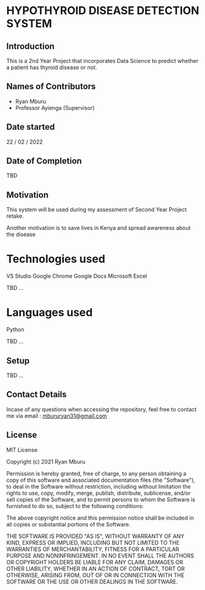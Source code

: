 # HYPOTHYROID DISEASE DETECTION SYSTEM

## Introduction

This is a 2nd Year Project that incorporates Data Science to predict whether a patient has thyroid disease or not.

## Names of Contributors

- Ryan Mburu
- Professor Ayienga (Supervisor)

## Date started

22 / 02 / 2022

## Date of Completion

TBD

## Motivation

This system will be used during my assessment of Second Year Project retake.

Another motivation is to save lives in Kenya and spread awareness about the disease

# Technologies used

VS Studio
Google Chrome
Google Docs
Microsoft Excel

TBD ...

# Languages used

Python

TBD ...

## Setup

TBD ...

## Contact Details

Incase of any questions when accessing the repository, feel free to contact me via email : 
mbururyan31@gmail.com

## License

MIT License

Copyright (c) 2021 Ryan Mburu

Permission is hereby granted, free of charge, to any person obtaining a copy of this software and associated documentation files (the "Software"), to deal in the Software without restriction, including without limitation the rights to use, copy, modify, merge, publish, distribute, sublicense, and/or sell copies of the Software, and to permit persons to whom the Software is furnished to do so, subject to the following conditions:

The above copyright notice and this permission notice shall be included in all copies or substantial portions of the Software.

THE SOFTWARE IS PROVIDED "AS IS", WITHOUT WARRANTY OF ANY KIND, EXPRESS OR IMPLIED, INCLUDING BUT NOT LIMITED TO THE WARRANTIES OF MERCHANTABILITY, FITNESS FOR A PARTICULAR PURPOSE AND NONINFRINGEMENT. IN NO EVENT SHALL THE AUTHORS OR COPYRIGHT HOLDERS BE LIABLE FOR ANY CLAIM, DAMAGES OR OTHER LIABILITY, WHETHER IN AN ACTION OF CONTRACT, TORT OR OTHERWISE, ARISING FROM, OUT OF OR IN CONNECTION WITH THE SOFTWARE OR THE USE OR OTHER DEALINGS IN THE SOFTWARE.
